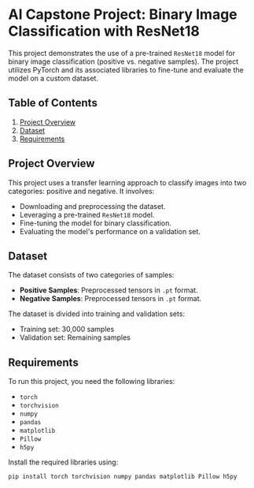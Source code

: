 # AI Capstone Project: Binary Image Classification with ResNet18

This project demonstrates the use of a pre-trained `ResNet18` model for binary image classification (positive vs. negative samples). The project utilizes PyTorch and its associated libraries to fine-tune and evaluate the model on a custom dataset.

## Table of Contents
1. [Project Overview](#project-overview)
2. [Dataset](#dataset)
3. [Requirements](#requirements)


## Project Overview
This project uses a transfer learning approach to classify images into two categories: positive and negative. It involves:
- Downloading and preprocessing the dataset.
- Leveraging a pre-trained `ResNet18` model.
- Fine-tuning the model for binary classification.
- Evaluating the model's performance on a validation set.

## Dataset
The dataset consists of two categories of samples:
- **Positive Samples**: Preprocessed tensors in `.pt` format.
- **Negative Samples**: Preprocessed tensors in `.pt` format.

The dataset is divided into training and validation sets:
- Training set: 30,000 samples
- Validation set: Remaining samples

## Requirements
To run this project, you need the following libraries:
- `torch`
- `torchvision`
- `numpy`
- `pandas`
- `matplotlib`
- `Pillow`
- `h5py`

Install the required libraries using:
```bash
pip install torch torchvision numpy pandas matplotlib Pillow h5py

